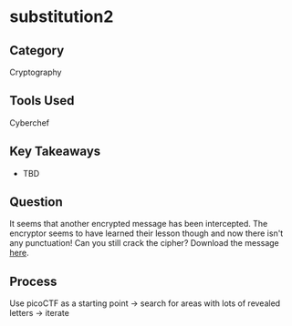 # substitution2

## Category

Cryptography

## Tools Used

Cyberchef

## Key Takeaways

- TBD

## Question

It seems that another encrypted message has been intercepted. The encryptor seems to have learned their lesson though and now there isn't any punctuation! Can you still crack the cipher?
Download the message [here](./message.txt).

## Process

Use picoCTF as a starting point -> search for areas with lots of revealed letters -> iterate
